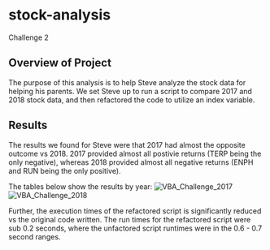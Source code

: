 # stock-analysis
Challenge 2

## Overview of Project
The purpose of this analysis is to help Steve analyze the stock data for helping his parents. We set Steve up to run a script to compare 2017 and 2018 stock data, and then refactored the code to utilize an index variable.

## Results
The results we found for Steve were that 2017 had almost the opposite outcome vs 2018. 2017 provided almost all postivie returns (TERP being the only negative), whereas 2018 provided almost all negative returns (ENPH and RUN being the only positive).

The tables below show the results by year:
![VBA_Challenge_2017](https://user-images.githubusercontent.com/80076110/112773618-3ba2fd00-8ffc-11eb-83ba-e7667c393f1e.PNG)
![VBA_Challenge_2018](https://user-images.githubusercontent.com/80076110/112773620-3d6cc080-8ffc-11eb-8f8d-634569c550c7.PNG)

Further, the execution times of the refactored script is significantly reduced vs the original code written. The run times for the refactored script were sub 0.2 seconds, where the unfactored script runtimes were in the 0.6 - 0.7 second ranges.
